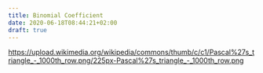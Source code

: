 ```yaml
---
title: Binomial Coefficient
date: 2020-06-18T08:44:21+02:00
draft: true
---
```


https://upload.wikimedia.org/wikipedia/commons/thumb/c/c1/Pascal%27s_triangle_-_1000th_row.png/225px-Pascal%27s_triangle_-_1000th_row.png

